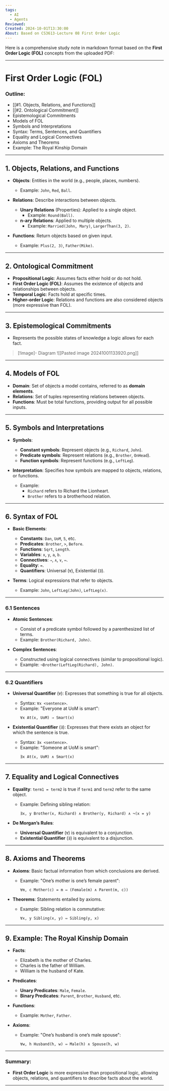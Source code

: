 ```yaml
---
tags:
  - AI
  - Agents
Reviewed: 
Created: 2024-10-01T13:30:00
About: Based on CS3613-Lecture 08 First Order Logic
---
```

Here is a comprehensive study note in markdown format based on the **First Order Logic (FOL)** concepts from the uploaded PDF:

---

# First Order Logic (FOL)

### Outline:
- [[#1. Objects, Relations, and Functions]]
- [[#2. Ontological Commitment]]
- Epistemological Commitments
- Models of FOL
- Symbols and Interpretations
- Syntax: Terms, Sentences, and Quantifiers
- Equality and Logical Connectives
- Axioms and Theorems
- Example: The Royal Kinship Domain

---

## 1. Objects, Relations, and Functions

- **Objects**: Entities in the world (e.g., people, places, numbers).
  - Example: `John`, `Red`, `Ball`.
  
- **Relations**: Describe interactions between objects.
  - **Unary Relations** (Properties): Applied to a single object.
    - Example: `Round(Ball)`.
  - **n-ary Relations**: Applied to multiple objects.
    - Example: `Married(John, Mary)`, `LargerThan(3, 2)`.

- **Functions**: Return objects based on given input.
  - Example: `Plus(2, 3)`, `Father(Mike)`.

---

## 2. Ontological Commitment

- **Propositional Logic**: Assumes facts either hold or do not hold.
- **First Order Logic (FOL)**: Assumes the existence of objects and relationships between objects.
- **Temporal Logic**: Facts hold at specific times.
- **Higher-order Logic**: Relations and functions are also considered objects (more expressive than FOL).

---

## 3. Epistemological Commitments

- Represents the possible states of knowledge a logic allows for each fact.
> [!image]- Diagram
> ![[Pasted image 20241001133920.png]]

---

## 4. Models of FOL

- **Domain**: Set of objects a model contains, referred to as **domain elements**.
- **Relations**: Set of tuples representing relations between objects.
- **Functions**: Must be total functions, providing output for all possible inputs.

---

## 5. Symbols and Interpretations

- **Symbols**:
  - **Constant symbols**: Represent objects (e.g., `Richard`, `John`).
  - **Predicate symbols**: Represent relations (e.g., `Brother`, `OnHead`).
  - **Function symbols**: Represent functions (e.g., `LeftLeg`).

- **Interpretation**: Specifies how symbols are mapped to objects, relations, or functions.
  - Example: 
    - `Richard` refers to Richard the Lionheart.
    - `Brother` refers to a brotherhood relation.

---

## 6. Syntax of FOL

- **Basic Elements**:
  - **Constants**: `Dan`, `UoM`, `5`, etc.
  - **Predicates**: `Brother`, `>`, `Before`.
  - **Functions**: `Sqrt`, `Length`.
  - **Variables**: `x`, `y`, `a`, `b`.
  - **Connectives**: `⇒`, `∧`, `∨`, `⇔`.
  - **Equality**: `=`.
  - **Quantifiers**: Universal (`∀`), Existential (`∃`).

- **Terms**: Logical expressions that refer to objects.
  - Example: `John`, `LeftLeg(John)`, `LeftLeg(x)`.

---

### 6.1 Sentences
- **Atomic Sentences**: 
  - Consist of a predicate symbol followed by a parenthesized list of terms.
  - Example: `Brother(Richard, John)`.

- **Complex Sentences**: 
  - Constructed using logical connectives (similar to propositional logic).
  - Example: `¬Brother(LeftLeg(Richard), John)`.

---

### 6.2 Quantifiers
- **Universal Quantifier** (`∀`): Expresses that something is true for all objects.
  - Syntax: `∀x <sentence>`.
  - Example: "Everyone at UoM is smart":
    ``` 
    ∀x At(x, UoM) ⇒ Smart(x)
    ```
  
- **Existential Quantifier** (`∃`): Expresses that there exists an object for which the sentence is true.
  - Syntax: `∃x <sentence>`.
  - Example: "Someone at UoM is smart":
    ```
    ∃x At(x, UoM) ∧ Smart(x)
    ```

---

## 7. Equality and Logical Connectives

- **Equality**: `term1 = term2` is true if `term1` and `term2` refer to the same object.
  - Example: Defining sibling relation:
    ```
    ∃x, y Brother(x, Richard) ∧ Brother(y, Richard) ∧ ¬(x = y)
    ```

- **De Morgan’s Rules**:
  - **Universal Quantifier** (`∀`) is equivalent to a conjunction.
  - **Existential Quantifier** (`∃`) is equivalent to a disjunction.

---

## 8. Axioms and Theorems

- **Axioms**: Basic factual information from which conclusions are derived.
  - Example: "One’s mother is one’s female parent":
    ```
    ∀m, c Mother(c) = m ⇔ (Female(m) ∧ Parent(m, c))
    ```
  
- **Theorems**: Statements entailed by axioms.
  - Example: Sibling relation is commutative:
    ```
    ∀x, y Sibling(x, y) ⇔ Sibling(y, x)
    ```

---

## 9. Example: The Royal Kinship Domain

- **Facts**:
  - Elizabeth is the mother of Charles.
  - Charles is the father of William.
  - William is the husband of Kate.

- **Predicates**:
  - **Unary Predicates**: `Male`, `Female`.
  - **Binary Predicates**: `Parent`, `Brother`, `Husband`, etc.

- **Functions**:
  - Example: `Mother`, `Father`.

- **Axioms**:
  - Example: "One’s husband is one’s male spouse":
    ```
    ∀w, h Husband(h, w) ⇔ Male(h) ∧ Spouse(h, w)
    ```

---

### Summary:
- **First Order Logic** is more expressive than propositional logic, allowing objects, relations, and quantifiers to describe facts about the world.

---